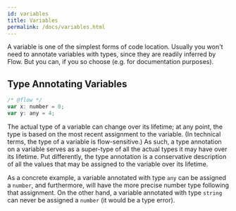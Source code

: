 ```yaml
---
id: variables
title: Variables
permalink: /docs/variables.html
---
```


A variable is one of the simplest forms of code location. Usually you won't need
to annotate variables with types, since they are readily inferred by Flow. But
you can, if you so choose (e.g. for documentation purposes).

## Type Annotating Variables

```js +line_numbers
/* @flow */
var x: number = 0;
var y: any = 4;
```

The actual type of a variable can change over its lifetime; at any point, the
type is based on the most recent assignment to the variable. (In technical
terms, the type of a variable is flow-sensitive.) As such, a type annotation
on a variable serves as a super-type of all the actual types it may have over
its lifetime. Put differently, the type annotation is a conservative
description of all the values that may be assigned to the variable over its
lifetime.

As a concrete example, a variable annotated with type `any` can be assigned a
`number`, and furthermore, will have the more precise number type following
that assignment. On the other hand, a variable annotated with type `string`
can never be assigned a `number` (it would be a type error).
